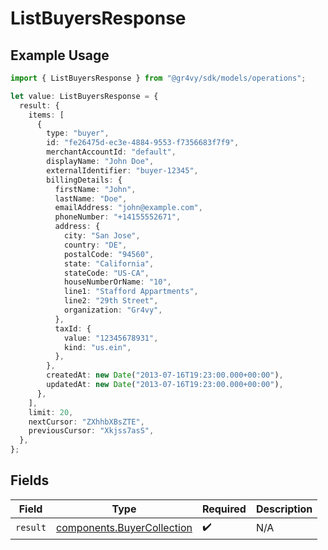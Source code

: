 # ListBuyersResponse

## Example Usage

```typescript
import { ListBuyersResponse } from "@gr4vy/sdk/models/operations";

let value: ListBuyersResponse = {
  result: {
    items: [
      {
        type: "buyer",
        id: "fe26475d-ec3e-4884-9553-f7356683f7f9",
        merchantAccountId: "default",
        displayName: "John Doe",
        externalIdentifier: "buyer-12345",
        billingDetails: {
          firstName: "John",
          lastName: "Doe",
          emailAddress: "john@example.com",
          phoneNumber: "+14155552671",
          address: {
            city: "San Jose",
            country: "DE",
            postalCode: "94560",
            state: "California",
            stateCode: "US-CA",
            houseNumberOrName: "10",
            line1: "Stafford Appartments",
            line2: "29th Street",
            organization: "Gr4vy",
          },
          taxId: {
            value: "12345678931",
            kind: "us.ein",
          },
        },
        createdAt: new Date("2013-07-16T19:23:00.000+00:00"),
        updatedAt: new Date("2013-07-16T19:23:00.000+00:00"),
      },
    ],
    limit: 20,
    nextCursor: "ZXhhbXBsZTE",
    previousCursor: "Xkjss7asS",
  },
};
```

## Fields

| Field                                                                    | Type                                                                     | Required                                                                 | Description                                                              |
| ------------------------------------------------------------------------ | ------------------------------------------------------------------------ | ------------------------------------------------------------------------ | ------------------------------------------------------------------------ |
| `result`                                                                 | [components.BuyerCollection](../../models/components/buyercollection.md) | :heavy_check_mark:                                                       | N/A                                                                      |